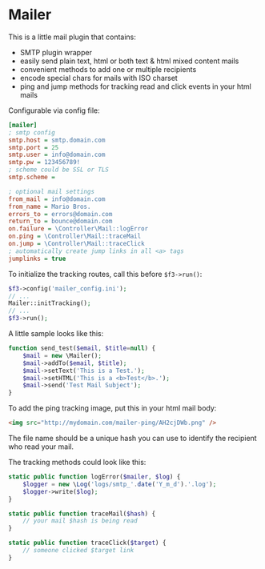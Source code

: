 # Mailer

This is a little mail plugin that contains:

  - SMTP plugin wrapper
  - easily send plain text, html or both text & html mixed content mails
  - convenient methods to add one or multiple recipients 
  - encode special chars for mails with ISO charset
  - ping and jump methods for tracking read and click events in your html mails

Configurable via config file:

```ini
[mailer]
; smtp config
smtp.host = smtp.domain.com
smtp.port = 25
smtp.user = info@domain.com
smtp.pw = 123456789!
; scheme could be SSL or TLS
smtp.scheme =

; optional mail settings
from_mail = info@domain.com
from_name = Mario Bros.
errors_to = errors@domain.com
return_to = bounce@domain.com
on.failure = \Controller\Mail::logError
on.ping = \Controller\Mail::traceMail
on.jump = \Controller\Mail::traceClick
; automatically create jump links in all <a> tags
jumplinks = true
```

To initialize the tracking routes, call this before `$f3->run()`:

```php
$f3->config('mailer_config.ini');
// ...
Mailer::initTracking();
// ...
$f3->run();
```

A little sample looks like this:

```php
function send_test($email, $title=null) {
	$mail = new \Mailer();
	$mail->addTo($email, $title);
	$mail->setText('This is a Test.');
	$mail->setHTML('This is a <b>Test</b>.');
	$mail->send('Test Mail Subject');
}
```

To add the ping tracking image, put this in your html mail body:

```html
<img src="http://mydomain.com/mailer-ping/AH2cjDWb.png" />
```

The file name should be a unique hash you can use to identify the recipient who read your mail.

The tracking methods could look like this:

```php
static public function logError($mailer, $log) {
	$logger = new \Log('logs/smtp_'.date('Y_m_d').'.log');
	$logger->write($log);
}

static public function traceMail($hash) {
	// your mail $hash is being read
}

static public function traceClick($target) {
	// someone clicked $target link
}
```